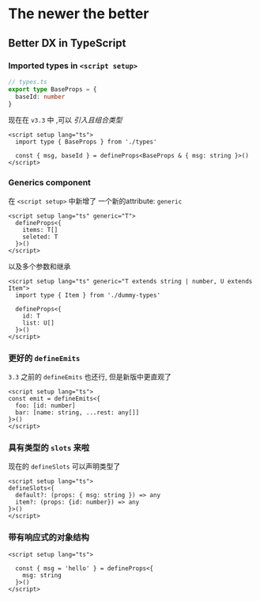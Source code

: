 # The newer the better



## Better DX in TypeScript



### Imported types in `<script setup>`



```typescript
// types.ts
export type BaseProps = {
  baseId: number
}
```



现在在 `v3.3` 中 ,可以 *引入且组合类型*

```vue
<script setup lang="ts">
  import type { BaseProps } from './types'
  
  const { msg, baseId } = defineProps<BaseProps & { msg: string }>()
</script>
```



### Generics component

在 `<script setup>` 中新增了 一个新的attribute: `generic`



```vue
<script setup lang="ts" generic="T">
  defineProps<{
    items: T[]
    seleted: T
  }>()
</script>
```



以及多个参数和继承



```vue
<script setup lang="ts" generic="T extends string | number, U extends Item">
  import type { Item } from './dummy-types'
  
  defineProps<{
    id: T
    list: U[]
  }>()
</script>
```



### 更好的 `defineEmits`

`3.3` 之前的 `defineEmits` 也还行, 但是新版中更直观了



```vue
<script setup lang="ts">
const emit = defineEmits<{
  foo: [id: number]
  bar: [name: string, ...rest: any[]]
}>()
</script>
```





### 具有类型的 `slots` 来啦



现在的 `defineSlots` 可以声明类型了



```vue
<script setup lang="ts">
defineSlots<{
  default?: (props: { msg: string }) => any
  item?: (props: {id: number}) => any
}>()
</script>
```



### 带有响应式的对象结构

```vue
<script setup lang="ts">

  const { msg = 'hello' } = defineProps<{
    msg: string
  }>()
</script>
```

